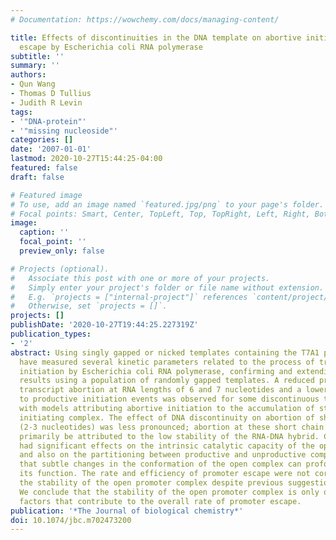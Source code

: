```yaml
---
# Documentation: https://wowchemy.com/docs/managing-content/

title: Effects of discontinuities in the DNA template on abortive initiation and promoter
  escape by Escherichia coli RNA polymerase
subtitle: ''
summary: ''
authors:
- Qun Wang
- Thomas D Tullius
- Judith R Levin
tags:
- '"DNA-protein"'
- '"missing nucleoside"'
categories: []
date: '2007-01-01'
lastmod: 2020-10-27T15:44:25-04:00
featured: false
draft: false

# Featured image
# To use, add an image named `featured.jpg/png` to your page's folder.
# Focal points: Smart, Center, TopLeft, Top, TopRight, Left, Right, BottomLeft, Bottom, BottomRight.
image:
  caption: ''
  focal_point: ''
  preview_only: false

# Projects (optional).
#   Associate this post with one or more of your projects.
#   Simply enter your project's folder or file name without extension.
#   E.g. `projects = ["internal-project"]` references `content/project/deep-learning/index.md`.
#   Otherwise, set `projects = []`.
projects: []
publishDate: '2020-10-27T19:44:25.227319Z'
publication_types:
- '2'
abstract: Using singly gapped or nicked templates containing the T7A1 promoter, we
  have measured several kinetic parameters related to the process of transcription
  initiation by Escherichia coli RNA polymerase, confirming and extending previous
  results using a population of randomly gapped templates. A reduced probability of
  transcript abortion at RNA lengths of 6 and 7 nucleotides and a lower ratio of abortive
  to productive initiation events was observed for some discontinuous templates, consistent
  with models attributing abortive initiation to the accumulation of strain in the
  initiating complex. The effect of DNA discontinuity on abortion of shorter RNA transcripts
  (2-3 nucleotides) was less pronounced; abortion at these short chain lengths may
  primarily be attributed to the low stability of the RNA-DNA hybrid. Certain discontinuities
  had significant effects on the intrinsic catalytic capacity of the open complex
  and also on the partitioning between productive and unproductive complexes, suggesting
  that subtle changes in the conformation of the open complex can profoundly affect
  its function. The rate and efficiency of promoter escape were not correlated with
  the stability of the open promoter complex despite previous suggestions to the contrary.
  We conclude that the stability of the open promoter complex is only one of several
  factors that contribute to the overall rate of promoter escape.
publication: '*The Journal of biological chemistry*'
doi: 10.1074/jbc.m702473200
---
```

